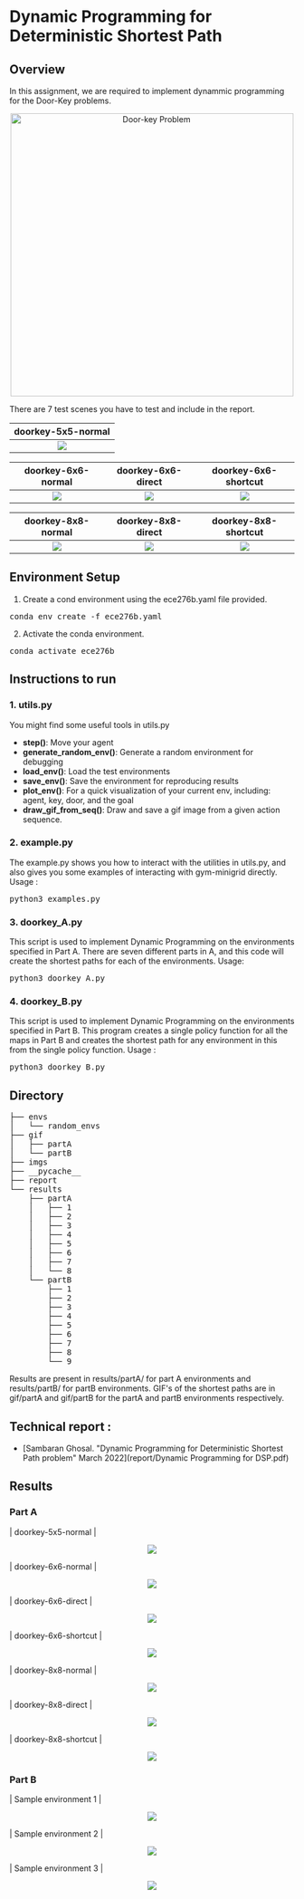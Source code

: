 # Dynamic Programming for Deterministic Shortest Path

## Overview
In this assignment, we are required to implement dynammic programming for the Door-Key problems.
<p align="center">
<img src="gif/doorkey.gif" alt="Door-key Problem" width="500"/></br>
</p>

There are 7 test scenes you have to test and include in the report.

| doorkey-5x5-normal |
|:----------------:|
| <img src="imgs/doorkey-5x5-normal.png"> |

| doorkey-6x6-normal   | doorkey-6x6-direct | doorkey-6x6-shortcut |
|:----------------:|:------------------:|:----------------:|
| <img src="imgs/doorkey-6x6-normal.png"> | <img src="imgs/doorkey-6x6-direct.png" > |<img src="imgs/doorkey-6x6-shortcut.png" >|

| doorkey-8x8-normal   | doorkey-8x8-direct | doorkey-8x8-shortcut |
|:----------------:|:------------------:|:----------------:|
| <img src="imgs/doorkey-8x8-normal.png"> | <img src="imgs/doorkey-8x8-direct.png" > |<img src="imgs/doorkey-8x8-shortcut.png" >|

## Environment Setup

1. Create a cond environment using the ece276b.yaml file provided. 
<pre>conda env create -f ece276b.yaml </pre>
2. Activate the conda environment. 
<pre>conda activate ece276b </pre>


## Instructions to run
### 1. utils.py
You might find some useful tools in utils.py
- **step()**: Move your agent
- **generate_random_env()**: Generate a random environment for debugging
- **load_env()**: Load the test environments
- **save_env()**: Save the environment for reproducing results
- **plot_env()**: For a quick visualization of your current env, including: agent, key, door, and the goal
- **draw_gif_from_seq()**: Draw and save a gif image from a given action sequence.

### 2. example.py
The example.py shows you how to interact with the utilities in utils.py, and also gives you some examples of interacting with gym-minigrid directly.
Usage : 
<pre>python3 examples.py </pre>

### 3. doorkey_A.py
This script is used to implement Dynamic Programming on the environments specified in Part A. There are seven different parts in A, and this code will create the shortest paths for each of the environments.
Usage: 
<pre>python3 doorkey_A.py </pre>

### 4. doorkey_B.py
This script is used to implement Dynamic Programming on the environments specified in Part B. This program creates a single policy function for all the maps in Part B and creates the shortest path for any environment in this from the single policy function. 
Usage : 
<pre>python3 doorkey_B.py </pre>

## Directory
<pre>
├── envs
│   └── random_envs
├── gif
│   ├── partA
│   └── partB
├── imgs
├── __pycache__
├── report
└── results
    ├── partA
    │   ├── 1
    │   ├── 2
    │   ├── 3
    │   ├── 4
    │   ├── 5
    │   ├── 6
    │   ├── 7
    │   └── 8
    └── partB
        ├── 1
        ├── 2
        ├── 3
        ├── 4
        ├── 5
        ├── 6
        ├── 7
        ├── 8
        └── 9
</pre>

Results are present in results/partA/ for part A environments and results/partB/ for partB environments. GIF's of the shortest paths are in gif/partA and gif/partB for the partA and partB environments respectively. 

## Technical report : 
* [Sambaran Ghosal. "Dynamic Programming for Deterministic Shortest Path problem" March 2022](report/Dynamic Programming for DSP.pdf)

## Results
### Part A

| doorkey-5x5-normal |
<p align='center'>
<img src="results/partA/3/ezgif.com-gif-maker.gif"> 
</p>
| doorkey-6x6-normal   |
<p align='center'>
<img src="results/partA/5/ezgif.com-gif-maker.gif"> 
</p>

| doorkey-6x6-direct |
<p align='center'>
<img src="results/partA/1/ezgif.com-gif-maker.gif"> 
</p>

| doorkey-6x6-shortcut |
<p align='center'>
<img src="results/partA/6/ezgif.com-gif-maker (1).gif"> 
</p>

| doorkey-8x8-normal   |
<p align='center'>
<img src="results/partA/2/ezgif.com-gif-maker (1).gif"> 
</p>

| doorkey-8x8-direct |
<p align='center'>
<img src="results/partA/4/ezgif.com-gif-maker (1).gif"> 
</p>

| doorkey-8x8-shortcut |
<p align='center'>
<img src="results/partA/7/ezgif.com-gif-maker.gif"> 
</p>

### Part B
| Sample environment 1 |
<p align='center'>
<img src="results/partB/1/ezgif.com-gif-maker.gif"> 
</p>

| Sample environment 2 |
<p align='center'>
<img src="results/partB/9/ezgif.com-gif-maker.gif"> 
</p>

| Sample environment 3 |
<p align='center'>
<img src="results/partB/5/ezgif.com-gif-maker.gif"> 
</p>